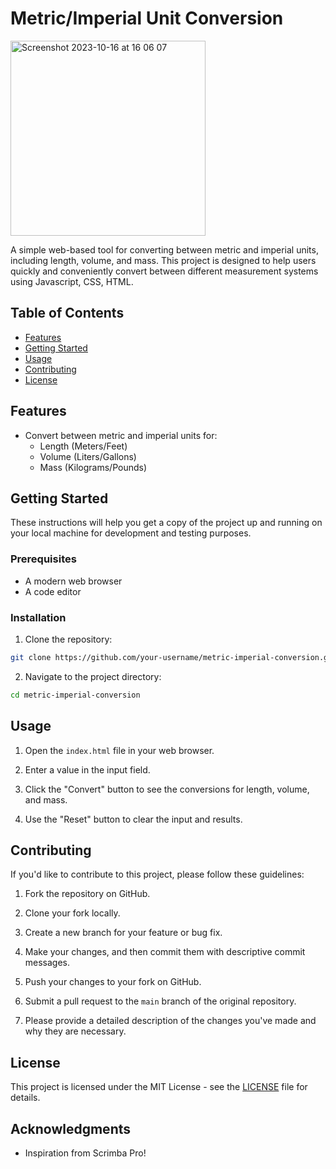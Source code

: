 # Metric/Imperial Unit Conversion
<img width="312" alt="Screenshot 2023-10-16 at 16 06 07" src="https://github.com/Souheilaso/Metric-Imperial-Unit-Conversion/assets/74138100/cd6d8bb0-5f01-4098-9879-e023f1824a8b">

A simple web-based tool for converting between metric and imperial units, including length, volume, and mass. This project is designed to help users quickly and conveniently convert between different measurement systems using Javascript, CSS, HTML. 

## Table of Contents

- [Features](#features)
- [Getting Started](#getting-started)
- [Usage](#usage)
- [Contributing](#contributing)
- [License](#license)


## Features

- Convert between metric and imperial units for:
  - Length (Meters/Feet)
  - Volume (Liters/Gallons)
  - Mass (Kilograms/Pounds)

## Getting Started

These instructions will help you get a copy of the project up and running on your local machine for development and testing purposes.

### Prerequisites

- A modern web browser
- A code editor

### Installation

1. Clone the repository:

```bash
git clone https://github.com/your-username/metric-imperial-conversion.git
```

2. Navigate to the project directory:

```bash
cd metric-imperial-conversion
```

## Usage

1. Open the `index.html` file in your web browser.

2. Enter a value in the input field.

3. Click the "Convert" button to see the conversions for length, volume, and mass.

4. Use the "Reset" button to clear the input and results.

## Contributing

If you'd like to contribute to this project, please follow these guidelines:

1. Fork the repository on GitHub.

2. Clone your fork locally.

3. Create a new branch for your feature or bug fix.

4. Make your changes, and then commit them with descriptive commit messages.

5. Push your changes to your fork on GitHub.

6. Submit a pull request to the `main` branch of the original repository.

7. Please provide a detailed description of the changes you've made and why they are necessary.

## License

This project is licensed under the MIT License - see the [LICENSE](LICENSE) file for details.

## Acknowledgments

- Inspiration from Scrimba Pro!
